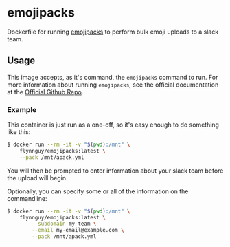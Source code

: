 # emojipacks

Dockerfile for running [emojipacks](https://github.com/lambtron/emojipacks)
to perform bulk emoji uploads to a slack team.

## Usage

This image accepts, as it's command, the `emojipacks` command to run. For more
information about running `emojipacks`, see the official documentation at the
[Official Github Repo](https://github.com/lambtron/emojipacks).

### Example

This container is just run as a one-off, so it's easy enough to do something like
this:

```bash
$ docker run --rm -it -v "$(pwd):/mnt" \
    flynnguy/emojipacks:latest \
    --pack /mnt/apack.yml
```

You will then be prompted to enter information about your slack team before the upload will begin.

Optionally, you can specify some or all of the information on the commandline:

```bash
$ docker run --rm -it -v "$(pwd):/mnt" \
    flynnguy/emojipacks:latest \
        --subdomain my-team \
        --email my-email@example.com \
        --pack /mnt/apack.yml
```
